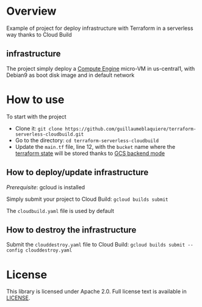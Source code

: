 # Overview
Example of project for deploy infrastructure with Terraform in a serverless way thanks to Cloud Build

## infrastructure
The project simply deploy a [Compute Engine](https://cloud.google.com/compute) micro-VM in us-central1, with Debian9 as boot disk image and in default network

# How to use

To start with the project
- Clone it: `git clone https://github.com/guillaumeblaquiere/terraform-serverless-cloudbuild.git`
- Go to the directory: `cd terraform-serverless-cloudbuild`
- Update the `main.tf` file, line 12, with the `bucket` name where the [terraform state](https://www.terraform.io/docs/state/) will be stored thanks to [GCS backend mode](https://www.terraform.io/docs/backends/types/gcs.html)

## How to deploy/update infrastructure
*Prerequisite*: gcloud is installed

Simply submit your project to Cloud Build: `gcloud builds submit`

The `cloudbuild.yaml` file is used by default

## How to destroy the infrastructure
Submit the `clouddestroy.yaml` file to Cloud Build: `gcloud builds submit --config clouddestroy.yaml`

# License

This library is licensed under Apache 2.0. Full license text is available in
[LICENSE](https://github.com/guillaumeblaquiere/terraform-serverless-cloudbuild/tree/master/LICENSE).

